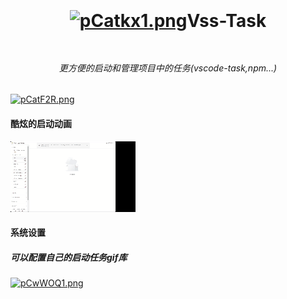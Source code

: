 <h1 align="center" style="display: flex; justify-content: center; align-items: center;">

[![pCatkx1.png](https://s1.ax1x.com/2023/06/27/pCatkx1.png)](https://imgse.com/i/pCatkx1)

Vss-Task
</h1>

<h6 align="center">
更方便的启动和管理项目中的任务(vscode-task,npm...)
</h6>


[![pCatF2R.png](https://s1.ax1x.com/2023/06/27/pCatF2R.png)](https://imgse.com/i/pCatF2R)

#### 酷炫的启动动画
[![pCatFf2R.png](./images/view.gif)](https://imgse.com/i/pCatF2R)
#### 系统设置
##### 可以配置自己的启动任务gif库
[![pCwWOQ1.png](https://s1.ax1x.com/2023/06/29/pCwWOQ1.png)](https://imgse.com/i/pCwWOQ1)
